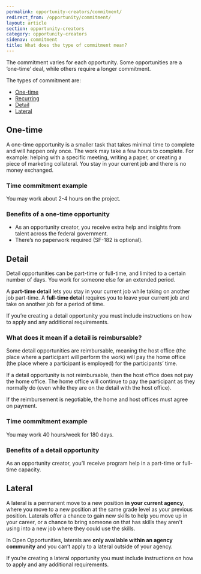 ```yaml
---
permalink: opportunity-creators/commitment/
redirect_from: /opportunity/commitment/
layout: article
section: opportunity-creators
category: opportunity-creators
sidenav: commitment
title: What does the type of commitment mean?
---
```


The commitment varies for each opportunity. Some opportunities are a ‘one-time’ deal, while others require a longer commitment.

The types of commitment are:

* [One-time](#one-time)
* [Recurring](#recurring)
* [Detail](#detail)
* [Lateral](#lateral)

## One-time

A one-time opportunity is a smaller task that takes minimal time to complete and will happen only once.  The work may take a few hours to complete. For example: helping with a specific meeting, writing a paper, or creating a piece of marketing collateral. You stay in your current job and there is no money exchanged. 

### Time commitment example 

You may work about 2-4 hours on the project. 

### Benefits of a one-time opportunity

* As an opportunity creator, you receive extra help and insights from talent across the federal government.
* There’s no paperwork required (SF-182 is optional). 

## Detail

Detail opportunities can be part-time or full-time, and limited to a certain number of days. You work for someone else for an extended period.

A **part-time detail** lets you stay in your current job while taking on another job part-time. A **full-time detail** requires you to leave your current job and take on another job for a period of time.

If you’re creating a detail opportunity you must include instructions on how to apply and any additional requirements.

### What does it mean if a detail is reimbursable?

Some detail opportunities are reimbursable, meaning the host office (the place where a participant will perform the work) will pay the home office (the place where a participant is employed) for the participants’ time.

If a detail opportunity is not reimbursable, then the host office does not pay the home office. The home office will continue to pay the participant as they normally do (even while they are on the detail with the host office).

If the reimbursement is negotiable, the home and host offices must agree on payment.

### Time commitment example 

You may work 40 hours/week for 180 days. 

### Benefits of a detail opportunity

As an opportunity creator, you’ll receive program help in a part-time or full-time capacity. 

## Lateral

A lateral is a permanent move to a new position **in your current agency**, where you move to a new position at the same grade level as your previous position. Laterals offer a chance to gain new skills to help you move up in your career, or a chance to bring someone on that has skills they aren't using into a new job where they could use the skills.

In Open Opportunities, laterals are **only available within an agency community** and you can’t apply to a lateral outside of your agency.

If you’re creating a lateral opportunity you must include instructions on how to apply and any additional requirements.
